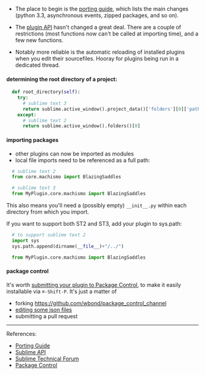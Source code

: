 
* The place to begin is the [porting guide](http://www.sublimetext.com/docs/3/porting_guide.html), which lists the main changes (python 3.3, asynchronous events, zipped packages, and so on).

* The [plugin API](http://www.sublimetext.com/docs/3/api_reference.html) hasn't changed a great deal. There are a couple of restrictions (most functions now can't be called at importing time), and a few new functions.

* Notably more reliable is the automatic reloading of installed plugins when you edit their sourcefiles. Hooray for plugins being run in a dedicated thread.


#### determining the root directory of a project:

```python
  def root_directory(self):
    try:
      # sublime text 3
      return sublime.active_window().project_data()['folders'][0]['path']
    except:
      # sublime text 2
      return sublime.active_window().folders()[0]
```


#### importing packages

* other plugins can now be imported as modules
* local file imports need to be referenced as a full path:

```python
  # sublime text 2
  from core.machismo import BlazingSaddles

  # sublime text 3
  from MyPlugin.core.machismo import BlazingSaddles
```

This also means you'll need a (possibly empty) ```__init__.py``` within each directory from which you import.

If you want to support both ST2 and ST3, add your plugin to sys.path:

```python
  # to support sublime text 2
  import sys
  sys.path.append(dirname(__file__)+"/../")

  from MyPlugin.core.machismo import BlazingSaddles
```


#### package control

It's worth [submitting your plugin to Package Control](http://wbond.net/sublime_packages/package_control/package_developers#Submitting_a_Package), to make it easily installable via `⌘-Shift-P`. It's just a matter of
* forking https://github.com/wbond/package_control_channel
* [editing some json files](http://wbond.net/sublime_packages/package_control/package_developers#Submitting_a_Package)
* submitting a pull request

---

References:
* [Porting Guide](http://www.sublimetext.com/docs/3/porting_guide.html)
* [Sublime API](http://www.sublimetext.com/docs/3/api_reference.html)
* [Sublime Technical Forum](http://www.sublimetext.com/forum/)
* [Package Control](http://wbond.net/sublime_packages/package_control/package_developers#Submitting_a_Package)
